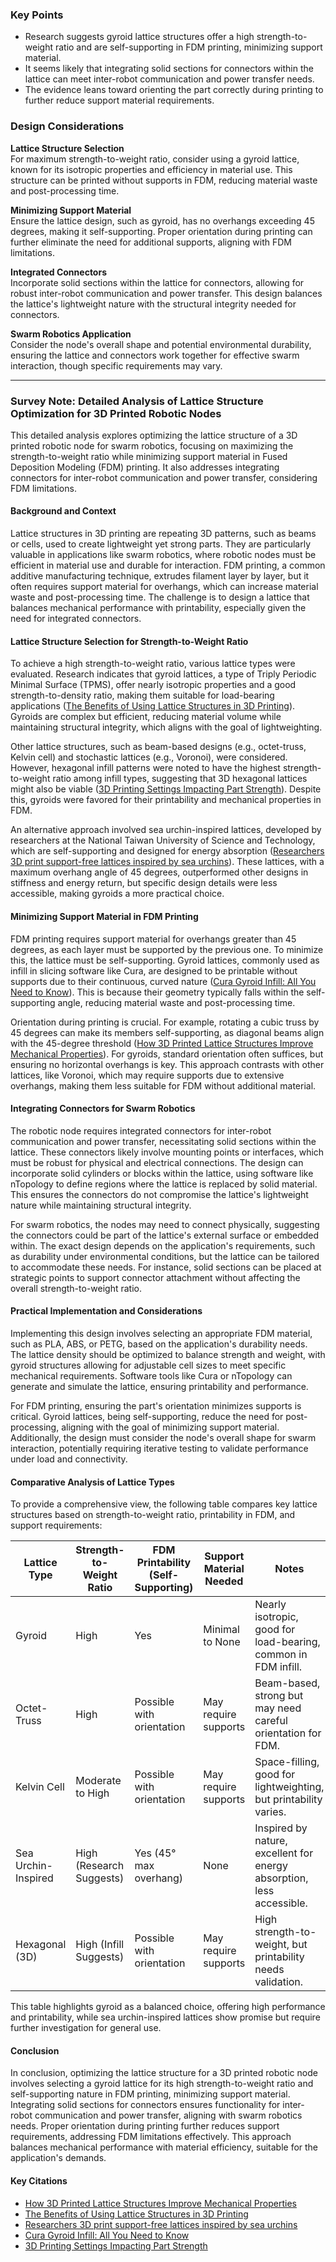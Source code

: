 

### Key Points
- Research suggests gyroid lattice structures offer a high strength-to-weight ratio and are self-supporting in FDM printing, minimizing support material.
- It seems likely that integrating solid sections for connectors within the lattice can meet inter-robot communication and power transfer needs.
- The evidence leans toward orienting the part correctly during printing to further reduce support material requirements.

### Design Considerations
**Lattice Structure Selection**  
For maximum strength-to-weight ratio, consider using a gyroid lattice, known for its isotropic properties and efficiency in material use. This structure can be printed without supports in FDM, reducing material waste and post-processing time.

**Minimizing Support Material**  
Ensure the lattice design, such as gyroid, has no overhangs exceeding 45 degrees, making it self-supporting. Proper orientation during printing can further eliminate the need for additional supports, aligning with FDM limitations.

**Integrated Connectors**  
Incorporate solid sections within the lattice for connectors, allowing for robust inter-robot communication and power transfer. This design balances the lattice's lightweight nature with the structural integrity needed for connectors.

**Swarm Robotics Application**  
Consider the node's overall shape and potential environmental durability, ensuring the lattice and connectors work together for effective swarm interaction, though specific requirements may vary.

---

### Survey Note: Detailed Analysis of Lattice Structure Optimization for 3D Printed Robotic Nodes

This detailed analysis explores optimizing the lattice structure of a 3D printed robotic node for swarm robotics, focusing on maximizing the strength-to-weight ratio while minimizing support material in Fused Deposition Modeling (FDM) printing. It also addresses integrating connectors for inter-robot communication and power transfer, considering FDM limitations.

#### Background and Context
Lattice structures in 3D printing are repeating 3D patterns, such as beams or cells, used to create lightweight yet strong parts. They are particularly valuable in applications like swarm robotics, where robotic nodes must be efficient in material use and durable for interaction. FDM printing, a common additive manufacturing technique, extrudes filament layer by layer, but it often requires support material for overhangs, which can increase material waste and post-processing time. The challenge is to design a lattice that balances mechanical performance with printability, especially given the need for integrated connectors.

#### Lattice Structure Selection for Strength-to-Weight Ratio
To achieve a high strength-to-weight ratio, various lattice types were evaluated. Research indicates that gyroid lattices, a type of Triply Periodic Minimal Surface (TPMS), offer nearly isotropic properties and a good strength-to-density ratio, making them suitable for load-bearing applications ([The Benefits of Using Lattice Structures in 3D Printing](https://www.protolabs.com/resources/design-tips/using-lattice-structures-in-3d-printing-for-strength-and-lightweighting/)). Gyroids are complex but efficient, reducing material volume while maintaining structural integrity, which aligns with the goal of lightweighting.

Other lattice structures, such as beam-based designs (e.g., octet-truss, Kelvin cell) and stochastic lattices (e.g., Voronoi), were considered. However, hexagonal infill patterns were noted to have the highest strength-to-weight ratio among infill types, suggesting that 3D hexagonal lattices might also be viable ([3D Printing Settings Impacting Part Strength](https://markforged.com/resources/learn/design-for-additive-manufacturing-plastics-composites/understanding-3d-printing-strength/3d-printing-settings-impacting-part-strength)). Despite this, gyroids were favored for their printability and mechanical properties in FDM.

An alternative approach involved sea urchin-inspired lattices, developed by researchers at the National Taiwan University of Science and Technology, which are self-supporting and designed for energy absorption ([Researchers 3D print support-free lattices inspired by sea urchins](https://3dprintingindustry.com/news/researchers-3d-print-support-free-lattices-inspired-by-sea-urchins-184606/)). These lattices, with a maximum overhang angle of 45 degrees, outperformed other designs in stiffness and energy return, but specific design details were less accessible, making gyroids a more practical choice.

#### Minimizing Support Material in FDM Printing
FDM printing requires support material for overhangs greater than 45 degrees, as each layer must be supported by the previous one. To minimize this, the lattice must be self-supporting. Gyroid lattices, commonly used as infill in slicing software like Cura, are designed to be printable without supports due to their continuous, curved nature ([Cura Gyroid Infill: All You Need to Know](https://all3dp.com/2/cura-gyroid-infill/)). This is because their geometry typically falls within the self-supporting angle, reducing material waste and post-processing time.

Orientation during printing is crucial. For example, rotating a cubic truss by 45 degrees can make its members self-supporting, as diagonal beams align with the 45-degree threshold ([How 3D Printed Lattice Structures Improve Mechanical Properties](https://3dprinting.com/tips-tricks/3d-printed-lattice-structures/)). For gyroids, standard orientation often suffices, but ensuring no horizontal overhangs is key. This approach contrasts with other lattices, like Voronoi, which may require supports due to extensive overhangs, making them less suitable for FDM without additional material.

#### Integrating Connectors for Swarm Robotics
The robotic node requires integrated connectors for inter-robot communication and power transfer, necessitating solid sections within the lattice. These connectors likely involve mounting points or interfaces, which must be robust for physical and electrical connections. The design can incorporate solid cylinders or blocks within the lattice, using software like nTopology to define regions where the lattice is replaced by solid material. This ensures the connectors do not compromise the lattice's lightweight nature while maintaining structural integrity.

For swarm robotics, the nodes may need to connect physically, suggesting the connectors could be part of the lattice's external surface or embedded within. The exact design depends on the application's requirements, such as durability under environmental conditions, but the lattice can be tailored to accommodate these needs. For instance, solid sections can be placed at strategic points to support connector attachment without affecting the overall strength-to-weight ratio.

#### Practical Implementation and Considerations
Implementing this design involves selecting an appropriate FDM material, such as PLA, ABS, or PETG, based on the application's durability needs. The lattice density should be optimized to balance strength and weight, with gyroid structures allowing for adjustable cell sizes to meet specific mechanical requirements. Software tools like Cura or nTopology can generate and simulate the lattice, ensuring printability and performance.

For FDM printing, ensuring the part's orientation minimizes supports is critical. Gyroid lattices, being self-supporting, reduce the need for post-processing, aligning with the goal of minimizing support material. Additionally, the design must consider the node's overall shape for swarm interaction, potentially requiring iterative testing to validate performance under load and connectivity.

#### Comparative Analysis of Lattice Types
To provide a comprehensive view, the following table compares key lattice structures based on strength-to-weight ratio, printability in FDM, and support requirements:

| Lattice Type   | Strength-to-Weight Ratio | FDM Printability (Self-Supporting) | Support Material Needed | Notes                                                                 |
|----------------|--------------------------|------------------------------------|-------------------------|----------------------------------------------------------------------|
| Gyroid         | High                     | Yes                                | Minimal to None         | Nearly isotropic, good for load-bearing, common in FDM infill.        |
| Octet-Truss    | High                     | Possible with orientation          | May require supports    | Beam-based, strong but may need careful orientation for FDM.          |
| Kelvin Cell    | Moderate to High         | Possible with orientation          | May require supports    | Space-filling, good for lightweighting, but printability varies.      |
| Sea Urchin-Inspired | High (Research Suggests) | Yes (45° max overhang)            | None                   | Inspired by nature, excellent for energy absorption, less accessible. |
| Hexagonal (3D) | High (Infill Suggests)   | Possible with orientation          | May require supports    | High strength-to-weight, but printability needs validation.           |

This table highlights gyroid as a balanced choice, offering high performance and printability, while sea urchin-inspired lattices show promise but require further investigation for general use.

#### Conclusion
In conclusion, optimizing the lattice structure for a 3D printed robotic node involves selecting a gyroid lattice for its high strength-to-weight ratio and self-supporting nature in FDM printing, minimizing support material. Integrating solid sections for connectors ensures functionality for inter-robot communication and power transfer, aligning with swarm robotics needs. Proper orientation during printing further reduces support requirements, addressing FDM limitations effectively. This approach balances mechanical performance with material efficiency, suitable for the application's demands.

#### Key Citations
- [How 3D Printed Lattice Structures Improve Mechanical Properties](https://3dprinting.com/tips-tricks/3d-printed-lattice-structures/)
- [The Benefits of Using Lattice Structures in 3D Printing](https://www.protolabs.com/resources/design-tips/using-lattice-structures-in-3d-printing-for-strength-and-lightweighting/)
- [Researchers 3D print support-free lattices inspired by sea urchins](https://3dprintingindustry.com/news/researchers-3d-print-support-free-lattices-inspired-by-sea-urchins-184606/)
- [Cura Gyroid Infill: All You Need to Know](https://all3dp.com/2/cura-gyroid-infill/)
- [3D Printing Settings Impacting Part Strength](https://markforged.com/resources/learn/design-for-additive-manufacturing-plastics-composites/understanding-3d-printing-strength/3d-printing-settings-impacting-part-strength)